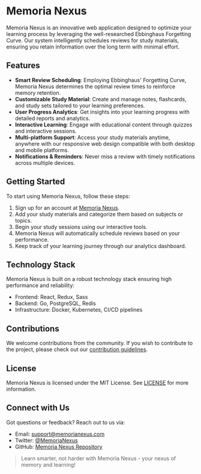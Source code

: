 # Memoria Nexus

Memoria Nexus is an innovative web application designed to optimize your learning process by leveraging the well-researched Ebbinghaus Forgetting Curve. Our system intelligently schedules reviews for study materials, ensuring you retain information over the long term with minimal effort.

## Features

- **Smart Review Scheduling**: Employing Ebbinghaus' Forgetting Curve, Memoria Nexus determines the optimal review times to reinforce memory retention.
- **Customizable Study Material**: Create and manage notes, flashcards, and study sets tailored to your learning preferences.
- **User Progress Analytics**: Get insights into your learning progress with detailed reports and analytics.
- **Interactive Learning**: Engage with educational content through quizzes and interactive sessions.
- **Multi-platform Support**: Access your study materials anytime, anywhere with our responsive web design compatible with both desktop and mobile platforms.
- **Notifications & Reminders**: Never miss a review with timely notifications across multiple devices.

## Getting Started

To start using Memoria Nexus, follow these steps:

1. Sign up for an account at [Memoria Nexus](#).
2. Add your study materials and categorize them based on subjects or topics.
3. Begin your study sessions using our interactive tools.
4. Memoria Nexus will automatically schedule reviews based on your performance.
5. Keep track of your learning journey through our analytics dashboard.

## Technology Stack

Memoria Nexus is built on a robust technology stack ensuring high performance and reliability:

- Frontend: React, Redux, Sass
- Backend: Go, PostgreSQL, Redis
- Infrastructure: Docker, Kubernetes, CI/CD pipelines

## Contributions

We welcome contributions from the community. If you wish to contribute to the project, please check out our [contribution guidelines](CONTRIBUTING.md).

## License

Memoria Nexus is licensed under the MIT License. See [LICENSE](LICENSE) for more information.

## Connect with Us

Got questions or feedback? Reach out to us via:

- Email: support@memorianexus.com
- Twitter: [@MemoriaNexus](https://twitter.com/MemoriaNexus)
- GitHub: [Memoria Nexus Repository](https://github.com/memorianexus)

> Learn smarter, not harder with Memoria Nexus - your nexus of memory and learning!
